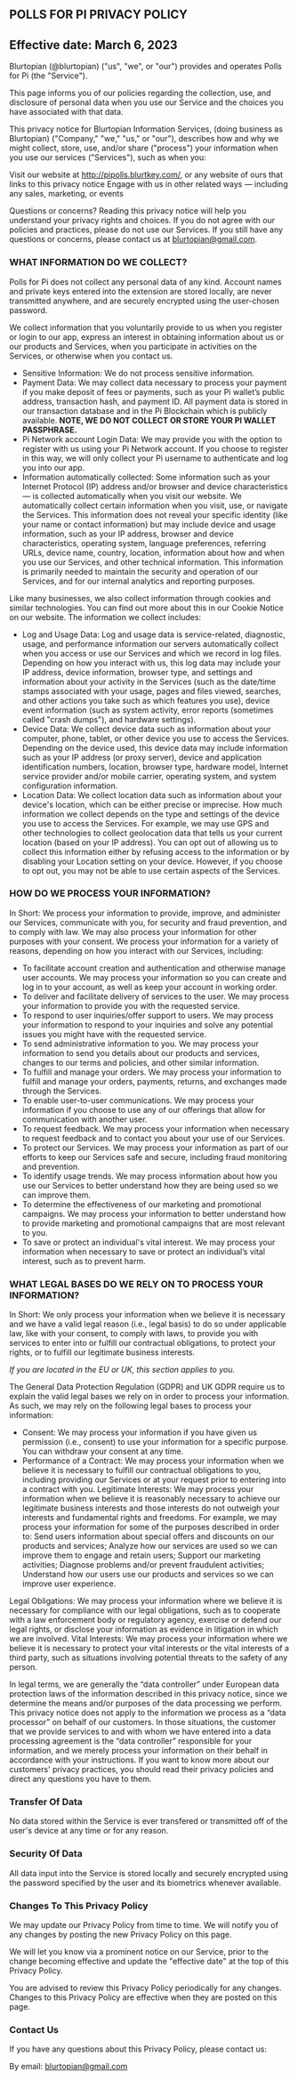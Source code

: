 ## POLLS FOR PI PRIVACY POLICY
## Effective date: March 6, 2023

Blurtopian (@blurtopian) ("us", "we", or "our") provides and operates Polls for Pi (the "Service").

This page informs you of our policies regarding the collection, use, and disclosure of personal data when you use our Service and the choices you have associated with that data.

This privacy notice for Blurtopian Information Services, (doing business as Blurtopian) ("Company," "we," "us," or "our"), describes how and why we might collect, store, use, and/or share ("process") your information when you use our services ("Services"), such as when you:

Visit our website at http://pipolls.blurtkey.com/, or any website of ours that links to this privacy notice
Engage with us in other related ways ― including any sales, marketing, or events

Questions or concerns? Reading this privacy notice will help you understand your privacy rights and choices. If you do not agree with our policies and practices, please do not use our Services. If you still have any questions or concerns, please contact us at blurtopian@gmail.com.

### WHAT INFORMATION DO WE COLLECT?
Polls for Pi does not collect any personal data of any kind. Account names and private keys entered into the extension are stored locally, are never transmitted anywhere, and are securely encrypted using the user-chosen password.

We collect information that you voluntarily provide to us when you register or login to our app, express an interest in obtaining information about us or our products and Services, when you participate in activities on the Services, or otherwise when you contact us.

* Sensitive Information: We do not process sensitive information.
* Payment Data: We may collect data necessary to process your payment if you make deposit of fees or payments, such as your Pi wallet’s public address, transaction hash, and payment ID. All payment data is stored in our transaction database and in the Pi Blockchain which is publicly available. **NOTE, WE DO NOT COLLECT OR STORE YOUR PI WALLET PASSPHRASE.**
* Pi Network account Login Data: We may provide you with the option to register with us using your Pi Network account. If you choose to register in this way, we will only collect your Pi username to authenticate and log you into our app.
* Information automatically collected: Some information such as your Internet Protocol (IP) address and/or browser and device characteristics — is collected automatically when you visit our website. We automatically collect certain information when you visit, use, or navigate the Services. This information does not reveal your specific identity (like your name or contact information) but may include device and usage information, such as your IP address, browser and device characteristics, operating system, language preferences, referring URLs, device name, country, location, information about how and when you use our Services, and other technical information. This information is primarily needed to maintain the security and operation of our Services, and for our internal analytics and reporting purposes.

Like many businesses, we also collect information through cookies and similar technologies. You can find out more about this in our Cookie Notice on our website. The information we collect includes:

* Log and Usage Data: Log and usage data is service-related, diagnostic, usage, and performance information our servers automatically collect when you access or use our Services and which we record in log files. Depending on how you interact with us, this log data may include your IP address, device information, browser type, and settings and information about your activity in the Services (such as the date/time stamps associated with your usage, pages and files viewed, searches, and other actions you take such as which features you use), device event information (such as system activity, error reports (sometimes called "crash dumps"), and hardware settings).
* Device Data: We collect device data such as information about your computer, phone, tablet, or other device you use to access the Services. Depending on the device used, this device data may include information such as your IP address (or proxy server), device and application identification numbers, location, browser type, hardware model, Internet service provider and/or mobile carrier, operating system, and system configuration information.
* Location Data: We collect location data such as information about your device's location, which can be either precise or imprecise. How much information we collect depends on the type and settings of the device you use to access the Services. For example, we may use GPS and other technologies to collect geolocation data that tells us your current location (based on your IP address). You can opt out of allowing us to collect this information either by refusing access to the information or by disabling your Location setting on your device. However, if you choose to opt out, you may not be able to use certain aspects of the Services.

### HOW DO WE PROCESS YOUR INFORMATION?

In Short: We process your information to provide, improve, and administer our Services, communicate with you, for security and fraud prevention, and to comply with law. We may also process your information for other purposes with your consent. We process your information for a variety of reasons, depending on how you interact with our Services, including:

* To facilitate account creation and authentication and otherwise manage user accounts. We may process your information so you can create and log in to your account, as well as keep your account in working order.
* To deliver and facilitate delivery of services to the user. We may process your information to provide you with the requested service.
* To respond to user inquiries/offer support to users. We may process your information to respond to your inquiries and solve any potential issues you might have with the requested service.
* To send administrative information to you. We may process your information to send you details about our products and services, changes to our terms and policies, and other similar information.
* To fulfill and manage your orders. We may process your information to fulfill and manage your orders, payments, returns, and exchanges made through the Services.
* To enable user-to-user communications. We may process your information if you choose to use any of our offerings that allow for communication with another user.
* To request feedback. We may process your information when necessary to request feedback and to contact you about your use of our Services.
* To protect our Services. We may process your information as part of our efforts to keep our Services safe and secure, including fraud monitoring and prevention.
* To identify usage trends. We may process information about how you use our Services to better understand how they are being used so we can improve them.
* To determine the effectiveness of our marketing and promotional campaigns. We may process your information to better understand how to provide marketing and promotional campaigns that are most relevant to you.
* To save or protect an individual's vital interest. We may process your information when necessary to save or protect an individual’s vital interest, such as to prevent harm.


### WHAT LEGAL BASES DO WE RELY ON TO PROCESS YOUR INFORMATION?

In Short: We only process your information when we believe it is necessary and we have a valid legal reason (i.e., legal basis) to do so under applicable law, like with your consent, to comply with laws, to provide you with services to enter into or fulfill our contractual obligations, to protect your rights, or to fulfill our legitimate business interests.

_If you are located in the EU or UK, this section applies to you._

The General Data Protection Regulation (GDPR) and UK GDPR require us to explain the valid legal bases we rely on in order to process your information. As such, we may rely on the following legal bases to process your information:

* Consent: We may process your information if you have given us permission (i.e., consent) to use your information for a specific purpose. You can withdraw your consent at any time.
* Performance of a Contract: We may process your information when we believe it is necessary to fulfill our contractual obligations to you, including providing our Services or at your request prior to entering into a contract with you.
Legitimate Interests: We may process your information when we believe it is reasonably necessary to achieve our legitimate business interests and those interests do not outweigh your interests and fundamental rights and freedoms. For example, we may process your information for some of the purposes described in order to:
Send users information about special offers and discounts on our products and services;
Analyze how our services are used so we can improve them to engage and retain users;
Support our marketing activities;
Diagnose problems and/or prevent fraudulent activities;
Understand how our users use our products and services so we can improve user experience.

Legal Obligations: We may process your information where we believe it is necessary for compliance with our legal obligations, such as to cooperate with a law enforcement body or regulatory agency, exercise or defend our legal rights, or disclose your information as evidence in litigation in which we are involved.
Vital Interests: We may process your information where we believe it is necessary to protect your vital interests or the vital interests of a third party, such as situations involving potential threats to the safety of any person.

In legal terms, we are generally the “data controller” under European data protection laws of the information described in this privacy notice, since we determine the means and/or purposes of the data processing we perform. This privacy notice does not apply to the information we process as a “data processor” on behalf of our customers. In those situations, the customer that we provide services to and with whom we have entered into a data processing agreement is the “data controller” responsible for your information, and we merely process your information on their behalf in accordance with your instructions. If you want to know more about our customers' privacy practices, you should read their privacy policies and direct any questions you have to them.



### Transfer Of Data
No data stored within the Service is ever transfered or transmitted off of the user's device at any time or for any reason.

### Security Of Data
All data input into the Service is stored locally and securely encrypted using the password specified by the user and its biometrics whenever available.

### Changes To This Privacy Policy
We may update our Privacy Policy from time to time. We will notify you of any changes by posting the new Privacy Policy on this page.

We will let you know via a prominent notice on our Service, prior to the change becoming effective and update the "effective date" at the top of this Privacy Policy.

You are advised to review this Privacy Policy periodically for any changes. Changes to this Privacy Policy are effective when they are posted on this page.

### Contact Us
If you have any questions about this Privacy Policy, please contact us:

By email: blurtopian@gmail.com
